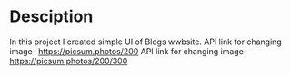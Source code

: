 # Desciption
In this project I created simple UI of Blogs wwbsite.
API link for changing image- https://picsum.photos/200
API link for changing image- https://picsum.photos/200/300
